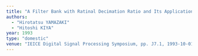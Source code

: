```yaml
---
title: "A Filter Bank with Ratinal Decimation Ratio and Its Application"
authors:
  - "Hirotatsu YAMAZAKI"
  - "Hitoshi KIYA"
year: 1993
type: "domestic"
venue: "IEICE Digital Signal Processing Symposium, pp. J7.1, 1993-10-01."
---
```

